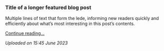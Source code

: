 <div class="row p-4 p-md-5 mb-4 rounded text-body-emphasis bg-body-secondary">
  <div class="col-lg-6 px-0">
    <h3 class="display-4 fst-italic">Title of a longer featured blog post</h3>
    <p class="lead my-3">Multiple lines of text that form the lede, informing new readers quickly and efficiently about what’s most interesting in this post’s contents.</p>
    <p class="lead mb-0"><a href="/static/docs/articles/template.html" class="text-body-emphasis fw-bold">Continue reading...</a></p>
    <p class="lead"><i>Uploaded on 15:45 June 2023</i></p>
  </div>
</div>
